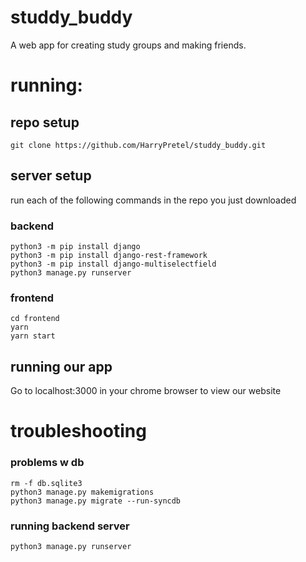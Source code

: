# studdy_buddy
A web app for creating study groups and making friends.

# running:
## repo setup
```
git clone https://github.com/HarryPretel/studdy_buddy.git
```
## server setup
run each of the following commands in the repo you just downloaded
### backend
```
python3 -m pip install django
python3 -m pip install django-rest-framework
python3 -m pip install django-multiselectfield
python3 manage.py runserver
```
### frontend
```
cd frontend
yarn
yarn start
```
## running our app
Go to localhost:3000 in your chrome browser to view our website

# troubleshooting
### problems w db
```
rm -f db.sqlite3
python3 manage.py makemigrations
python3 manage.py migrate --run-syncdb
```

### running backend server
```
python3 manage.py runserver
```
